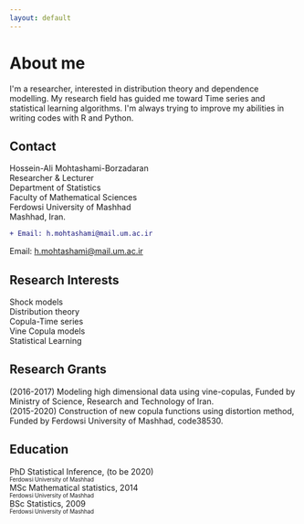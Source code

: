```yaml
---
layout: default
---
```


# About me

I'm a researcher, interested in distribution theory and dependence modelling. My research field has guided me toward Time series and statistical learning algorithms. I'm always trying to improve my abilities in writing codes with R and Python.

## Contact

Hossein-Ali Mohtashami-Borzadaran  
Researcher & Lecturer  
Department of Statistics  
Faculty of Mathematical Sciences  
Ferdowsi University of Mashhad  
Mashhad, Iran.  
```diff
+ Email: h.mohtashami@mail.um.ac.ir
```

Email: h.mohtashami@mail.um.ac.ir

## Research Interests

Shock models  
Distribution theory  
Copula-Time series  
Vine Copula models  
Statistical Learning

## Research Grants

(2016-2017) Modeling high dimensional data using vine-copulas, Funded by Ministry of Science, Research and Technology of Iran.  
(2015-2020) Construction of new copula functions using distortion method, Funded by Ferdowsi University of Mashhad, code38530.

## Education

PhD Statistical Inference, (to be 2020)  
<sub><sup> Ferdowsi University of Mashhad </sup></sub>  
MSc Mathematical statistics, 2014  
<sub><sup> Ferdowsi University of Mashhad </sup></sub>  
BSc Statistics, 2009  
<sub><sup> Ferdowsi University of Mashhad </sup></sub>

